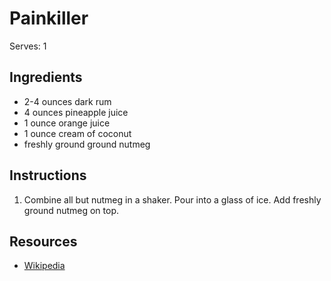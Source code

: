 # Painkiller

Serves: 1

## Ingredients

* 2-4 ounces dark rum
* 4 ounces pineapple juice
* 1 ounce orange juice
* 1 ounce cream of coconut
* freshly ground ground nutmeg

## Instructions

1. Combine all but nutmeg in a shaker. Pour into a glass of ice. Add freshly ground nutmeg on top.

## Resources

* [Wikipedia](https://en.wikipedia.org/wiki/Painkiller_(cocktail))

